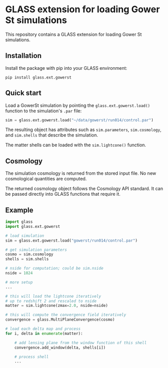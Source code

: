 # GLASS extension for loading Gower St simulations

This repository contains a GLASS extension for loading Gower St simulations.

## Installation

Install the package with pip into your GLASS environment:

    pip install glass.ext.gowerst

## Quick start

Load a GowerSt simulation by pointing the `glass.ext.gowerst.load()` function
to the simulation's `.par` file:

```py
sim = glass.ext.gowerst.load("~/data/gowerst/run014/control.par")
```

The resulting object has attributes such as `sim.parameters`, `sim.cosmology`,
and `sim.shells` that describe the simulation.

The matter shells can be loaded with the `sim.lightcone()` function.

## Cosmology

The simulation cosmology is returned from the stored input file. No new
cosmological quantities are computed.

The returned cosmology object follows the Cosmology API standard. It can be
passed directly into GLASS functions that require it.

## Example

```py
import glass
import glass.ext.gowerst

# load simulation
sim = glass.ext.gowerst.load("gowerst/run014/control.par")

# get simulation parameters
cosmo = sim.cosmology
shells = sim.shells

# nside for computation; could be sim.nside
nside = 1024

# more setup
...

# this will load the lightcone iteratively
# up to redshift 2 and rescaled to nside
matter = sim.lightcone(zmax=2.0, nside=nside)

# this will compute the convergence field iteratively
convergence = glass.MultiPlaneConvergence(cosmo)

# load each delta map and process
for i, delta in enumerate(matter):

    # add lensing plane from the window function of this shell
    convergence.add_window(delta, shells[i])

    # process shell
    ...

```
